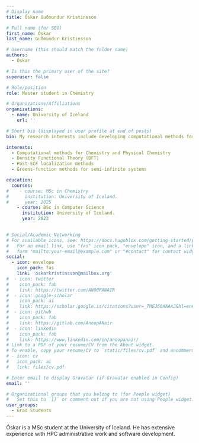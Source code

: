 ```yaml
---
# Display name
title: Óskar Guðmundur Kristinsson

# Full name (for SEO)
first_name: Óskar
last_name: Guðmundur Kristinsson

# Username (this should match the folder name)
authors:
  - Óskar

# Is this the primary user of the site?
superuser: false

# Role/position
role: Master student in Chemistry

# Organizations/Affiliations
organizations:
  - name: University of Iceland
    url: ''

# Short bio (displayed in user profile at end of posts)
bio: My research interests include developing computational methods for atomic scale Physics and programming.

interests:
  - Computational methods for Chemistry and Physical Chemistry
  - Density Functional Theory (DFT)
  - Post-SCF localization methods
  - Greens-function methods for semi-infinite systems

education:
  courses:
#    - course: MSc in Chemistry
#      institution: University of Iceland.
#      year: 2025
    - course: BSc in Computer Science
      institution: University of Iceland.
      year: 2023
   

# Social/Academic Networking
# For available icons, see: https://docs.hugoblox.com/getting-started/page-builder/#icons
#   For an email link, use "fas" icon pack, "envelope" icon, and a link in the
#   form "mailto:your-email@example.com" or "#contact" for contact widget.
social:
  - icon: envelope
    icon_pack: fas
    link: 'oskarkristinsson@mailbox.org'
#  - icon: twitter
#    icon_pack: fab
#    link: https://twitter.com/AN00PANAIR
#  - icon: google-scholar
#    icon_pack: ai
#    link: https://scholar.google.is/citations?user=_TMEJ60AAAAJ&hl=en#d=gsc_md_pro-d&t=1656456779647&u=%23t%3Dgsc_md_pro_ed
#  - icon: github
#    icon_pack: fab
#    link: https://gitlab.com/AnoopANair
#  - icon: linkedin
#    icon_pack: fab
#    link: https://www.linkedin.com/in/anoopanair/
# Link to a PDF of your resume/CV from the About widget.
# To enable, copy your resume/CV to `static/files/cv.pdf` and uncomment the lines below.
# - icon: cv
#   icon_pack: ai
#   link: files/cv.pdf

# Enter email to display Gravatar (if Gravatar enabled in Config)
email: ''

# Organizational groups that you belong to (for People widget)
#   Set this to `[]` or comment out if you are not using People widget.
user_groups:
  - Grad Students
---
```

Óskar is a MSc student at the University of Iceland. He has extensive experience with HPC administrative work and software development.
